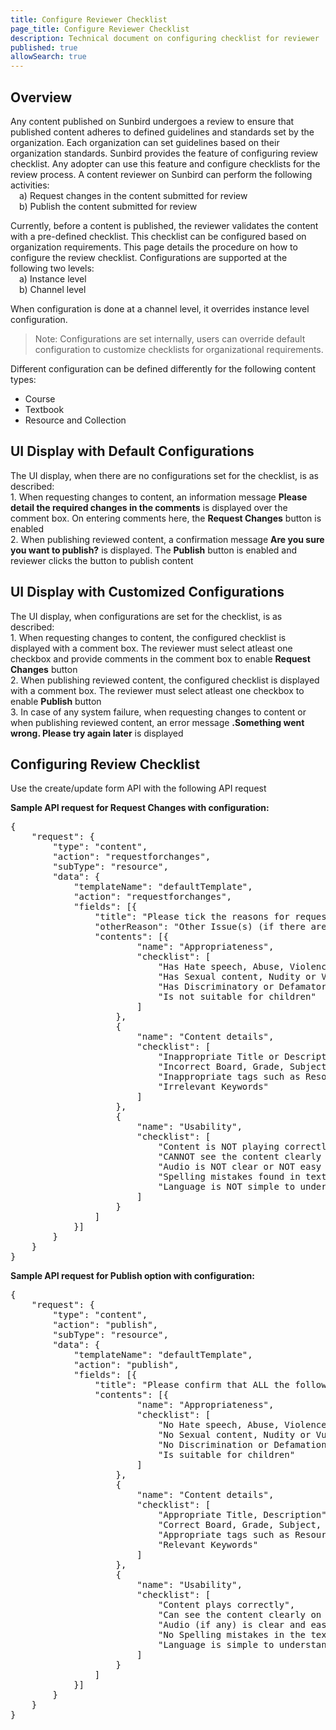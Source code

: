 ```yaml
---
title: Configure Reviewer Checklist
page_title: Configure Reviewer Checklist
description: Technical document on configuring checklist for reviewer
published: true
allowSearch: true
---
```


## Overview
Any content published on Sunbird undergoes a review to ensure that published content adheres to defined guidelines and standards set by the organization. Each organization can set guidelines based on their organization standards. Sunbird provides the feature of configuring review checklist. Any adopter can use this feature and configure checklists for the review process. A content reviewer on Sunbird can perform the following activities: 
<br>&emsp;a) Request changes in the content submitted for review
<br>&emsp;b) Publish the content submitted for review

Currently, before a content is published, the reviewer validates the content with a pre-defined checklist. This checklist can be configured based on organization requirements. This page details the procedure on how to configure the review checklist. Configurations are supported at the following two levels:
<br>&emsp;a) Instance level
<br>&emsp;b) Channel level

When configuration is done at a channel level, it overrides instance level configuration. 

> Note: Configurations are set internally, users can override default configuration to customize checklists for organizational requirements.

Different configuration can be defined differently for the following content types:
* Course
* Textbook
* Resource and Collection

## UI Display with Default Configurations
The UI display, when there are no configurations set for the checklist, is as described:
<br>1. When requesting changes to content, an information message <b>Please detail the required changes in the comments</b> is displayed over the comment box. On entering comments here, the <b>Request Changes</b> button is enabled
<br>2. When publishing reviewed content, a confirmation message <b>Are you sure you want to publish?</b> is displayed. The <b>Publish</b> button is enabled and reviewer clicks the button to publish content

## UI Display with Customized Configurations 
The UI display, when configurations are set for the checklist, is as described:
<br>1. When requesting changes to content, the configured checklist is displayed with a comment box. The reviewer must select atleast one checkbox and provide comments in the comment box to enable <b>Request Changes</b> button 
<br>2. When publishing reviewed content, the configured checklist is displayed with a comment box. The reviewer must select atleast one checkbox to enable <b>Publish</b> button
<br>3. In case of any system failure, when requesting changes to content or when publishing reviewed content, an error message <b>.Something went wrong. Please try again later</b> is displayed

## Configuring Review Checklist
Use the create/update form API with the following API request

**Sample API request for Request Changes with configuration:**

<pre>
{
	"request": {
		"type": "content",
		"action": "requestforchanges",
		"subType": "resource",
		"data": {
			"templateName": "defaultTemplate",
			"action": "requestforchanges",
			"fields": [{
				"title": "Please tick the reasons for requesting changes and provide detailed comments:",
				"otherReason": "Other Issue(s) (if there are any other issues, tick this and provide details in the comments box)",
				"contents": [{
						"name": "Appropriateness",
						"checklist": [
							"Has Hate speech, Abuse, Violence, Profanity",
							"Has Sexual content, Nudity or Vulgarity",
							"Has Discriminatory or Defamatory content",
							"Is not suitable for children"
						]
					},
					{
						"name": "Content details",
						"checklist": [
							"Inappropriate Title or Description",
							"Incorrect Board, Grade, Subject or Medium",
							"Inappropriate tags such as Resource Type or Concepts",
							"Irrelevant Keywords"
						]
					},
					{
						"name": "Usability",
						"checklist": [
							"Content is NOT playing correctly",
							"CANNOT see the content clearly on Desktop and App",
							"Audio is NOT clear or NOT easy to understand",
							"Spelling mistakes found in text used",
							"Language is NOT simple to understand"
						]
					}
				]
			}]
		}
	}
}
</pre>

**Sample API request for Publish option with configuration:**

<pre>
{
	"request": {
		"type": "content",
		"action": "publish",
		"subType": "resource",
		"data": {
			"templateName": "defaultTemplate",
			"action": "publish",
			"fields": [{
				"title": "Please confirm that ALL the following items are verified (by ticking the check-boxes) before you can publish:",
				"contents": [{
						"name": "Appropriateness",
						"checklist": [
							"No Hate speech, Abuse, Violence, Profanity",
							"No Sexual content, Nudity or Vulgarity",
							"No Discrimination or Defamation",
							"Is suitable for children"
						]
					},
					{
						"name": "Content details",
						"checklist": [
							"Appropriate Title, Description",
							"Correct Board, Grade, Subject, Medium",
							"Appropriate tags such as Resource Type, Concepts",
							"Relevant Keywords"
						]
					},
					{
						"name": "Usability",
						"checklist": [
							"Content plays correctly",
							"Can see the content clearly on Desktop and App",
							"Audio (if any) is clear and easy to understand",
							"No Spelling mistakes in the text",
							"Language is simple to understand"
						]
					}
				]
			}]
		}
	}
}
</pre>
